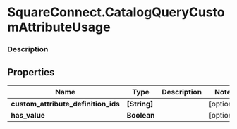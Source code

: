 # SquareConnect.CatalogQueryCustomAttributeUsage

### Description



## Properties
Name | Type | Description | Notes
------------ | ------------- | ------------- | -------------
**custom_attribute_definition_ids** | **[String]** |  | [optional] 
**has_value** | **Boolean** |  | [optional] 


